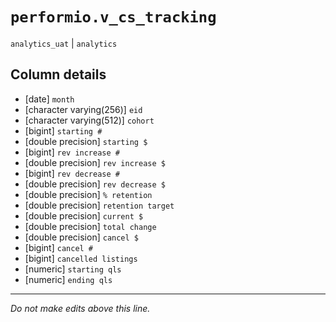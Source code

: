 # `performio.v_cs_tracking`
`analytics_uat` | `analytics`

## Column details
* [date]      `month`
* [character varying(256)] `eid`
* [character varying(512)] `cohort`
* [bigint]    `starting #`
* [double precision] `starting $`
* [bigint]    `rev increase #`
* [double precision] `rev increase $`
* [bigint]    `rev decrease #`
* [double precision] `rev decrease $`
* [double precision] `% retention`
* [double precision] `retention target`
* [double precision] `current $`
* [double precision] `total change`
* [double precision] `cancel $`
* [bigint]    `cancel #`
* [bigint]    `cancelled listings`
* [numeric]   `starting qls`
* [numeric]   `ending qls`

-------------------------------------------------------------------------------
*Do not make edits above this line.*
